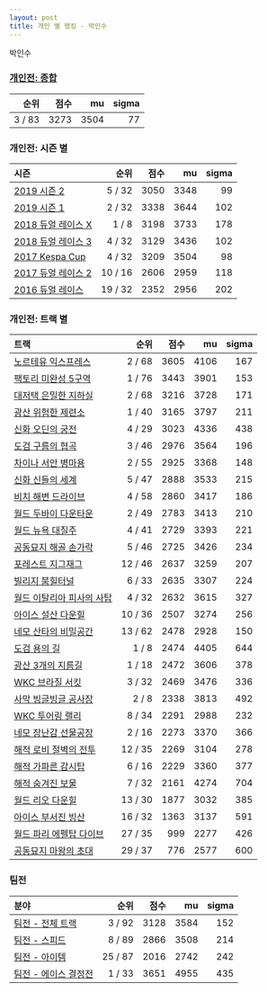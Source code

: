 ```yaml
---
layout: post
title: 개인 별 랭킹 - 박인수
---
```


박인수

### [개인전: 종합](../singles-full)

| 순위 | 점수 | mu | sigma |
|---:|---:|---:|---:|
| 3 / 83 | 3273 | 3504 | 77 |

### 개인전: 시즌 별

| 시즌 | 순위 | 점수 | mu | sigma |
|:---|---:|---:|---:|---:|
| [2019 시즌 2](../s2019_2) | 5 / 32 | 3050 | 3348 | 99 |
| [2019 시즌 1](../s2019_1) | 2 / 32 | 3338 | 3644 | 102 |
| [2018 듀얼 레이스 X](../s2018_2) | 1 / 8 | 3198 | 3733 | 178 |
| [2018 듀얼 레이스 3](../s2018_1) | 4 / 32 | 3129 | 3436 | 102 |
| [2017 Kespa Cup](../s2017_2) | 4 / 32 | 3209 | 3504 | 98 |
| [2017 듀얼 레이스 2](../s2017_1) | 10 / 16 | 2606 | 2959 | 118 |
| [2016 듀얼 레이스](../s2016_1) | 19 / 32 | 2352 | 2956 | 202 |

### 개인전: 트랙 별

| 트랙 | 순위 | 점수 | mu | sigma |
|:---|---:|---:|---:|---:|
| [노르테유 익스프레스](../noex) | 2 / 68 | 3605 | 4106 | 167 |
| [팩토리 미완성 5구역](../district5) | 1 / 76 | 3443 | 3901 | 153 |
| [대저택 은밀한 지하실](../jeotaek) | 2 / 68 | 3216 | 3728 | 171 |
| [광산 위험한 제련소](../jeryeonso) | 1 / 40 | 3165 | 3797 | 211 |
| [신화 오딘의 궁전](../odin) | 4 / 29 | 3023 | 4336 | 438 |
| [도검 구름의 협곡](../hyupgog) | 3 / 46 | 2976 | 3564 | 196 |
| [차이나 서안 병마용](../byeongma) | 2 / 55 | 2925 | 3368 | 148 |
| [신화 신들의 세계](../shinsegye) | 5 / 47 | 2888 | 3533 | 215 |
| [비치 해변 드라이브](../haebyun) | 4 / 58 | 2860 | 3417 | 186 |
| [월드 두바이 다운타운](../dubai) | 2 / 49 | 2783 | 3413 | 210 |
| [월드 뉴욕 대질주](../newyork) | 4 / 41 | 2729 | 3393 | 221 |
| [공동묘지 해골 손가락](../haeson) | 5 / 46 | 2725 | 3426 | 234 |
| [포레스트 지그재그](../zigzag) | 12 / 46 | 2637 | 3259 | 207 |
| [빌리지 붐힐터널](../boomhill) | 6 / 33 | 2635 | 3307 | 224 |
| [월드 이탈리아 피사의 사탑](../pizza) | 4 / 32 | 2632 | 3615 | 327 |
| [아이스 설산 다운힐](../seolsan) | 10 / 36 | 2507 | 3274 | 256 |
| [네모 산타의 비밀공간](../santa) | 13 / 62 | 2478 | 2928 | 150 |
| [도검 용의 길](../daagon) | 1 / 8 | 2474 | 4405 | 644 |
| [광산 3개의 지름길](../gwangsamji) | 1 / 18 | 2472 | 3606 | 378 |
| [WKC 브라질 서킷](../brazil) | 3 / 32 | 2469 | 3476 | 336 |
| [사막 빙글빙글 공사장](../sabing) | 2 / 8 | 2338 | 3813 | 492 |
| [WKC 투어링 랠리](../rally) | 8 / 34 | 2291 | 2988 | 232 |
| [네모 장난감 선물공장](../present) | 2 / 16 | 2273 | 3370 | 366 |
| [해적 로비 절벽의 전투](../lobby) | 12 / 35 | 2269 | 3104 | 278 |
| [해적 가파른 감시탑](../gamshi) | 6 / 16 | 2229 | 3360 | 377 |
| [해적 숨겨진 보물](../haesumbo) | 7 / 32 | 2161 | 4274 | 704 |
| [월드 리오 다운힐](../rio) | 13 / 30 | 1877 | 3032 | 385 |
| [아이스 부서진 빙산](../boobing) | 16 / 32 | 1363 | 3137 | 591 |
| [월드 파리 에펠탑 다이브](../eifel) | 27 / 35 | 999 | 2277 | 426 |
| [공동묘지 마왕의 초대](../mawang) | 29 / 37 | 776 | 2577 | 600 |

### 팀전

| 분야 | 순위 | 점수 | mu | sigma |
|:---|---:|---:|---:|---:|
| [팀전 - 전체 트랙](../team-full) | 3 / 92 | 3128 | 3584 | 152 |
| [팀전 - 스피드](../team-speed) | 8 / 89 | 2866 | 3508 | 214 |
| [팀전 - 아이템](../team-item) | 25 / 87 | 2016 | 2742 | 242 |
| [팀전 - 에이스 결정전](../team-ace) | 1 / 33 | 3651 | 4955 | 435 |
